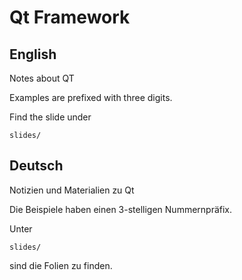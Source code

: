 # Qt Framework

## English

Notes about QT

Examples are prefixed with three digits.

Find the slide under

```
slides/
```

## Deutsch

Notizien und Materialien zu Qt

Die Beispiele haben einen 3-stelligen Nummernpräfix.

Unter
```
slides/
```
sind die Folien zu finden.


